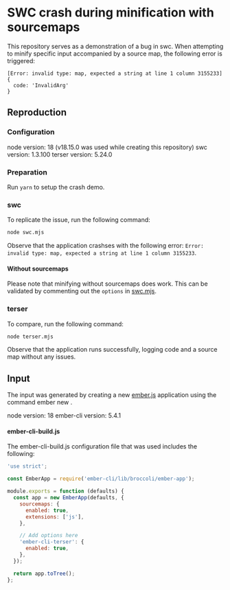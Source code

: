 # SWC crash during minification with sourcemaps

This repository serves as a demonstration of a bug in swc. When attempting to minify specific input accompanied by a source map, the following error is triggered:

```
[Error: invalid type: map, expected a string at line 1 column 3155233] {
  code: 'InvalidArg'
}
```

## Reproduction

### Configuration

node version: 18 (v18.15.0 was used while creating this repository)
swc version: 1.3.100
terser version: 5.24.0

### Preparation

Run `yarn` to setup the crash demo.

### swc

To replicate the issue, run the following command:

```sh
node swc.mjs
```

Observe that the application crashses with the following error: `Error: invalid type: map, expected a string at line 1 column 3155233`.

#### Without sourcemaps

Please note that minifying without sourcemaps does work. This can be validated by commenting out the `options` in [swc.mjs](./swc.mjs).

### terser

To compare, run the following command:

```sh
node terser.mjs
```

Observe that the application runs successfully, logging code and a source map without any issues.

## Input

The input was generated by creating a new [ember.js](https://emberjs.com/) application using the command ember new <appname>.

node version: 18
ember-cli version: 5.4.1

#### ember-cli-build.js

The ember-cli-build.js configuration file that was used includes the following:

```js
'use strict';

const EmberApp = require('ember-cli/lib/broccoli/ember-app');

module.exports = function (defaults) {
  const app = new EmberApp(defaults, {
    sourcemaps: {
      enabled: true,
      extensions: ['js'],
    },

    // Add options here
    'ember-cli-terser': {
      enabled: true,
    },
  });

  return app.toTree();
};
```
